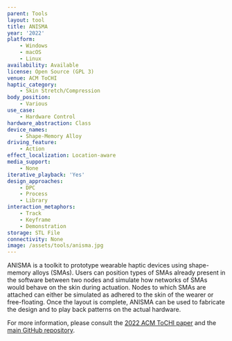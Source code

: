 ```yaml
---
parent: Tools
layout: tool
title: ANISMA
year: '2022'
platform:
    - Windows
    - macOS
    - Linux
availability: Available
license: Open Source (GPL 3)
venue: ACM ToCHI
haptic_category:
    - Skin Stretch/Compression
body_position:
    - Various
use_case:
    - Hardware Control
hardware_abstraction: Class
device_names:
    - Shape-Memory Alloy
driving_feature:
    - Action
effect_localization: Location-aware
media_support:
    - None
iterative_playback: 'Yes'
design_approaches:
    - DPC
    - Process
    - Library
interaction_metaphors:
    - Track
    - Keyframe
    - Demonstration
storage: STL File
connectivity: None
image: /assets/tools/anisma.jpg
---
```

ANISMA is a toolkit to prototype wearable haptic devices using shape-memory alloys (SMAs).
Users can position types of SMAs already present in the software between two nodes and simulate how networks of SMAs would behave on the skin during actuation.
Nodes to which SMAs are attached can either be simulated as adhered to the skin of the wearer or free-floating.
Once the layout is complete, ANISMA can be used to fabricate the design and to play back patterns on the actual hardware.

For more information, please consult the [2022 ACM ToCHI paper](https://doi.org/10.1145/3490497) and the [main GitHub repository](https://github.com/augmented-human-lab/ANISMA).
